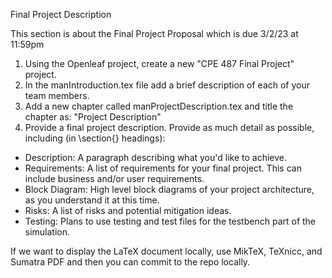 Final Project Description

This section is about the Final Project Proposal which is due 3/2/23 at 11:59pm
1.  Using the Openleaf project, create a new "CPE 487 Final Project" project.
2.  In the manIntroduction.tex file add a brief description of each of your team members.
3.  Add a new chapter called manProjectDescription.tex and title the chapter as: "Project Description"
4.  Provide a final project description.  Provide as much detail as possible, including (in \section{} headings):
-  Description: A paragraph describing what you'd like to achieve.
-  Requirements: A list of requirements for your final project.  This can include business and/or user requirements.
-  Block Diagram: High level block diagrams of your project architecture, as you understand it at this time.
-  Risks: A list of risks and potential mitigation ideas.
-  Testing: Plans to use testing and test files for the testbench part of the simulation.

If we want to display the LaTeX document locally, use MikTeX, TeXnicc, and Sumatra PDF and then you can commit to the repo locally.
